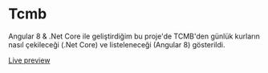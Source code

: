 # Tcmb

Angular 8 & .Net Core ile geliştirdiğim bu proje'de TCMB'den günlük kurların nasıl çekileceği (.Net Core) ve listeleneceği (Angular 8) gösterildi.

<a href="https://tcmb.vercel.app/">Live preview</a>